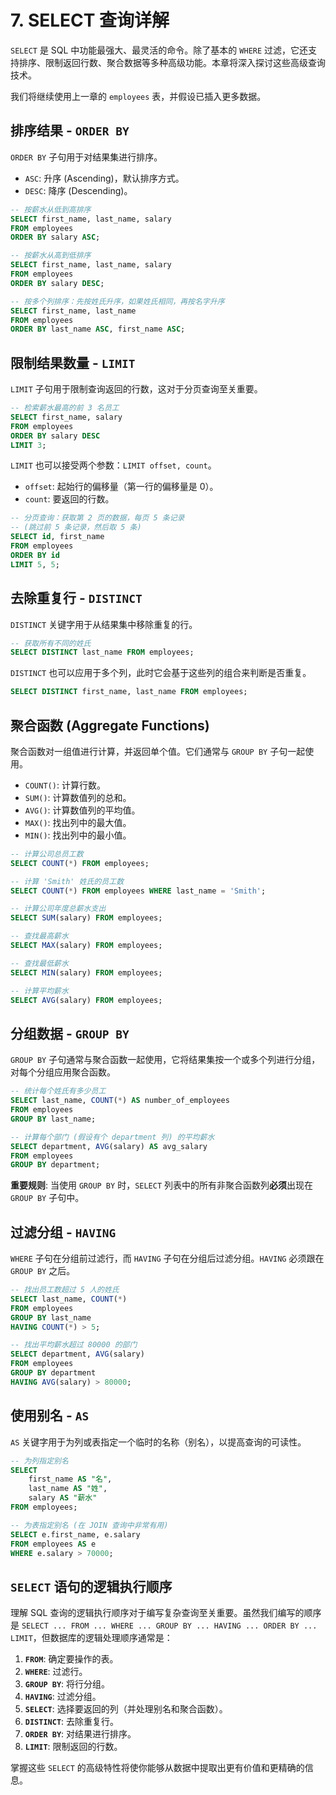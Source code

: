 # 7. SELECT 查询详解

`SELECT` 是 SQL 中功能最强大、最灵活的命令。除了基本的 `WHERE` 过滤，它还支持排序、限制返回行数、聚合数据等多种高级功能。本章将深入探讨这些高级查询技术。

我们将继续使用上一章的 `employees` 表，并假设已插入更多数据。

## 排序结果 - `ORDER BY`

`ORDER BY` 子句用于对结果集进行排序。

- `ASC`: 升序 (Ascending)，默认排序方式。
- `DESC`: 降序 (Descending)。

```sql
-- 按薪水从低到高排序
SELECT first_name, last_name, salary
FROM employees
ORDER BY salary ASC;

-- 按薪水从高到低排序
SELECT first_name, last_name, salary
FROM employees
ORDER BY salary DESC;

-- 按多个列排序：先按姓氏升序，如果姓氏相同，再按名字升序
SELECT first_name, last_name
FROM employees
ORDER BY last_name ASC, first_name ASC;
```

## 限制结果数量 - `LIMIT`

`LIMIT` 子句用于限制查询返回的行数，这对于分页查询至关重要。

```sql
-- 检索薪水最高的前 3 名员工
SELECT first_name, salary
FROM employees
ORDER BY salary DESC
LIMIT 3;
```

`LIMIT` 也可以接受两个参数：`LIMIT offset, count`。
- `offset`: 起始行的偏移量（第一行的偏移量是 0）。
- `count`: 要返回的行数。

```sql
-- 分页查询：获取第 2 页的数据，每页 5 条记录
-- (跳过前 5 条记录，然后取 5 条)
SELECT id, first_name
FROM employees
ORDER BY id
LIMIT 5, 5;
```

## 去除重复行 - `DISTINCT`

`DISTINCT` 关键字用于从结果集中移除重复的行。

```sql
-- 获取所有不同的姓氏
SELECT DISTINCT last_name FROM employees;
```

`DISTINCT` 也可以应用于多个列，此时它会基于这些列的组合来判断是否重复。

```sql
SELECT DISTINCT first_name, last_name FROM employees;
```

## 聚合函数 (Aggregate Functions)

聚合函数对一组值进行计算，并返回单个值。它们通常与 `GROUP BY` 子句一起使用。

- `COUNT()`: 计算行数。
- `SUM()`: 计算数值列的总和。
- `AVG()`: 计算数值列的平均值。
- `MAX()`: 找出列中的最大值。
- `MIN()`: 找出列中的最小值。

```sql
-- 计算公司总员工数
SELECT COUNT(*) FROM employees;

-- 计算 'Smith' 姓氏的员工数
SELECT COUNT(*) FROM employees WHERE last_name = 'Smith';

-- 计算公司年度总薪水支出
SELECT SUM(salary) FROM employees;

-- 查找最高薪水
SELECT MAX(salary) FROM employees;

-- 查找最低薪水
SELECT MIN(salary) FROM employees;

-- 计算平均薪水
SELECT AVG(salary) FROM employees;
```

## 分组数据 - `GROUP BY`

`GROUP BY` 子句通常与聚合函数一起使用，它将结果集按一个或多个列进行分组，对每个分组应用聚合函数。

```sql
-- 统计每个姓氏有多少员工
SELECT last_name, COUNT(*) AS number_of_employees
FROM employees
GROUP BY last_name;

-- 计算每个部门 (假设有个 department 列) 的平均薪水
SELECT department, AVG(salary) AS avg_salary
FROM employees
GROUP BY department;
```

**重要规则**: 当使用 `GROUP BY` 时，`SELECT` 列表中的所有非聚合函数列**必须**出现在 `GROUP BY` 子句中。

## 过滤分组 - `HAVING`

`WHERE` 子句在分组前过滤行，而 `HAVING` 子句在分组后过滤分组。`HAVING` 必须跟在 `GROUP BY` 之后。

```sql
-- 找出员工数超过 5 人的姓氏
SELECT last_name, COUNT(*)
FROM employees
GROUP BY last_name
HAVING COUNT(*) > 5;

-- 找出平均薪水超过 80000 的部门
SELECT department, AVG(salary)
FROM employees
GROUP BY department
HAVING AVG(salary) > 80000;
```

## 使用别名 - `AS`

`AS` 关键字用于为列或表指定一个临时的名称（别名），以提高查询的可读性。

```sql
-- 为列指定别名
SELECT
    first_name AS "名",
    last_name AS "姓",
    salary AS "薪水"
FROM employees;

-- 为表指定别名 (在 JOIN 查询中非常有用)
SELECT e.first_name, e.salary
FROM employees AS e
WHERE e.salary > 70000;
```

## `SELECT` 语句的逻辑执行顺序

理解 SQL 查询的逻辑执行顺序对于编写复杂查询至关重要。虽然我们编写的顺序是 `SELECT ... FROM ... WHERE ... GROUP BY ... HAVING ... ORDER BY ... LIMIT`，但数据库的逻辑处理顺序通常是：

1.  **`FROM`**: 确定要操作的表。
2.  **`WHERE`**: 过滤行。
3.  **`GROUP BY`**: 将行分组。
4.  **`HAVING`**: 过滤分组。
5.  **`SELECT`**: 选择要返回的列（并处理别名和聚合函数）。
6.  **`DISTINCT`**: 去除重复行。
7.  **`ORDER BY`**: 对结果进行排序。
8.  **`LIMIT`**: 限制返回的行数。

掌握这些 `SELECT` 的高级特性将使你能够从数据中提取出更有价值和更精确的信息。 